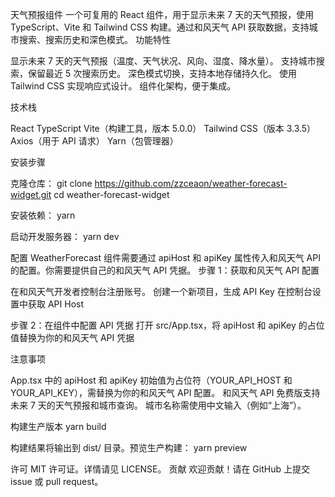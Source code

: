天气预报组件
一个可复用的 React 组件，用于显示未来 7 天的天气预报，使用 TypeScript、Vite 和 Tailwind CSS 构建。通过和风天气 API 获取数据，支持城市搜索、搜索历史和深色模式。
功能特性

显示未来 7 天的天气预报（温度、天气状况、风向、湿度、降水量）。
支持城市搜索，保留最近 5 次搜索历史。
深色模式切换，支持本地存储持久化。
使用 Tailwind CSS 实现响应式设计。
组件化架构，便于集成。

技术栈

React
TypeScript
Vite（构建工具，版本 5.0.0）
Tailwind CSS（版本 3.3.5）
Axios（用于 API 请求）
Yarn（包管理器）

安装步骤

克隆仓库：
git clone https://github.com/zzceaon/weather-forecast-widget.git
cd weather-forecast-widget

安装依赖：
yarn

启动开发服务器：
yarn dev

配置
WeatherForecast 组件需要通过 apiHost 和 apiKey 属性传入和风天气 API 的配置。你需要提供自己的和风天气 API 凭据。
步骤 1：获取和风天气 API 配置

在和风天气开发者控制台注册账号。
创建一个新项目，生成 API Key
在控制台设置中获取 API Host

步骤 2：在组件中配置 API 凭据
打开 src/App.tsx，将 apiHost 和 apiKey 的占位值替换为你的和风天气 API 凭据

注意事项

App.tsx 中的 apiHost 和 apiKey 初始值为占位符（YOUR_API_HOST 和 YOUR_API_KEY），需替换为你的和风天气 API 配置。
和风天气 API 免费版支持未来 7 天的天气预报和城市查询。
城市名称需使用中文输入（例如“上海”）。

构建生产版本
yarn build

构建结果将输出到 dist/ 目录。预览生产构建：
yarn preview

许可
MIT 许可证。详情请见 LICENSE。
贡献
欢迎贡献！请在 GitHub 上提交 issue 或 pull request。
